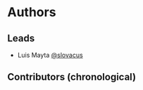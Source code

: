 <!-- Space: HUGO-THEME-UILITE -->
<!-- Title: Authors -->

# Authors

## Leads

- Luis Mayta [@slovacus](https://github.com/luismayta)

## Contributors (chronological)
